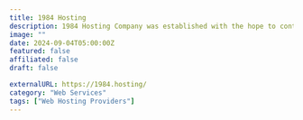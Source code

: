 ```yaml
---
title: 1984 Hosting
description: 1984 Hosting Company was established with the hope to contribute responsibly and ethically to life on the internet.
image: ""
date: 2024-09-04T05:00:00Z
featured: false
affiliated: false
draft: false

externalURL: https://1984.hosting/
category: "Web Services"
tags: ["Web Hosting Providers"]
---
```

